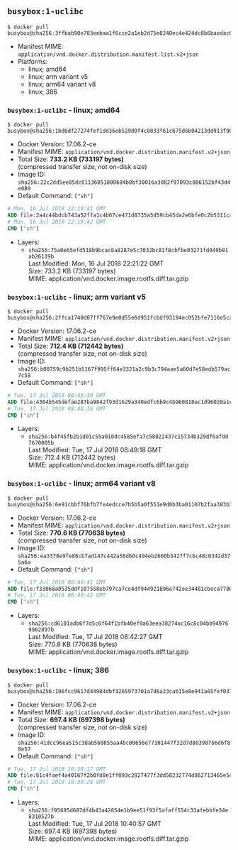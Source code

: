 ## `busybox:1-uclibc`

```console
$ docker pull busybox@sha256:3ffbab90e783eebaa1f6cce2a1eb2d75e0240ec4e424dc8b6baedac6845fdf29
```

-	Manifest MIME: `application/vnd.docker.distribution.manifest.list.v2+json`
-	Platforms:
	-	linux; amd64
	-	linux; arm variant v5
	-	linux; arm64 variant v8
	-	linux; 386

### `busybox:1-uclibc` - linux; amd64

```console
$ docker pull busybox@sha256:1bd6df27274fef1dd36eb529d0f4c8033f61c675d6b04213dd913f902f7cafb5
```

-	Docker Version: 17.06.2-ce
-	Manifest MIME: `application/vnd.docker.distribution.manifest.v2+json`
-	Total Size: **733.2 KB (733197 bytes)**  
	(compressed transfer size, not on-disk size)
-	Image ID: `sha256:22c2dd5ee85dc01136051800684b0bf30016a3082f97093c806152bf43d4e089`
-	Default Command: `["sh"]`

```dockerfile
# Mon, 16 Jul 2018 22:19:41 GMT
ADD file:2a4c44bdcb743a52ffa1c4b07ce471d8735a5d59cb45da2e6bfe0c2b5311ca90 in / 
# Mon, 16 Jul 2018 22:19:42 GMT
CMD ["sh"]
```

-	Layers:
	-	`sha256:75a0e65efd518b9bcac8a8287e5c7032bc81f8cbfbe03271fd049b81ab26119b`  
		Last Modified: Mon, 16 Jul 2018 22:21:22 GMT  
		Size: 733.2 KB (733197 bytes)  
		MIME: application/vnd.docker.image.rootfs.diff.tar.gzip

### `busybox:1-uclibc` - linux; arm variant v5

```console
$ docker pull busybox@sha256:2ffca1740d07ff767e9e0d55e6d951fcbdf93194ec052bfe7116e5caf67d80cf
```

-	Docker Version: 17.06.2-ce
-	Manifest MIME: `application/vnd.docker.distribution.manifest.v2+json`
-	Total Size: **712.4 KB (712442 bytes)**  
	(compressed transfer size, not on-disk size)
-	Image ID: `sha256:b00759c9b251b5167f995ff64e3321a2c9b3c794aae5a60d7e58edb579ac7c58`
-	Default Command: `["sh"]`

```dockerfile
# Tue, 17 Jul 2018 08:48:30 GMT
ADD file:4304b545defae287ba9842f93d1629a340edfc6b9c4b960818ec1d96028a1c7d in / 
# Tue, 17 Jul 2018 08:48:36 GMT
CMD ["sh"]
```

-	Layers:
	-	`sha256:b4f45fb2b1d01c55a010dc4585efa7c58022437c15734b329df6afdd7670005b`  
		Last Modified: Tue, 17 Jul 2018 08:49:18 GMT  
		Size: 712.4 KB (712442 bytes)  
		MIME: application/vnd.docker.image.rootfs.diff.tar.gzip

### `busybox:1-uclibc` - linux; arm64 variant v8

```console
$ docker pull busybox@sha256:6e91cbbf76bfb7fe4edcce7b5b5a0f551e9d0b3ba01107b2faa383b33560412d
```

-	Docker Version: 17.06.2-ce
-	Manifest MIME: `application/vnd.docker.distribution.manifest.v2+json`
-	Total Size: **770.6 KB (770638 bytes)**  
	(compressed transfer size, not on-disk size)
-	Image ID: `sha256:ea3378e9fe86cb7ad147c442a58d60c494eb2660b5427f7c6c48c0342d375a6a`
-	Default Command: `["sh"]`

```dockerfile
# Tue, 17 Jul 2018 08:40:41 GMT
ADD file:f33068a0535ddf107558eb797ca7ce4df944921896e742ee34481cbeca778635 in / 
# Tue, 17 Jul 2018 08:40:42 GMT
CMD ["sh"]
```

-	Layers:
	-	`sha256:cd6101adb6f7d5c6f64f1bfb40ef0a63eea38274ac16c8c04bb949769962897b`  
		Last Modified: Tue, 17 Jul 2018 08:42:27 GMT  
		Size: 770.6 KB (770638 bytes)  
		MIME: application/vnd.docker.image.rootfs.diff.tar.gzip

### `busybox:1-uclibc` - linux; 386

```console
$ docker pull busybox@sha256:196fcc9617d44984dbf3265973701a7d6a23cab15e8e941a65fef037ea34c322
```

-	Docker Version: 17.06.2-ce
-	Manifest MIME: `application/vnd.docker.distribution.manifest.v2+json`
-	Total Size: **697.4 KB (697398 bytes)**  
	(compressed transfer size, not on-disk size)
-	Image ID: `sha256:41dcc96ea515c38ab560855aa4bc00656e77101447f32d7d803987b6d6f88e57`
-	Default Command: `["sh"]`

```dockerfile
# Tue, 17 Jul 2018 10:39:17 GMT
ADD file:61c4faef4a40167f2b0fd8e1ff093c2827477f3dd58232774d862713465e5c01 in / 
# Tue, 17 Jul 2018 10:39:28 GMT
CMD ["sh"]
```

-	Layers:
	-	`sha256:f95695d687df4b43a42854e1b9ee51f93f5afaff554c33afebbfe34e8310527b`  
		Last Modified: Tue, 17 Jul 2018 10:40:57 GMT  
		Size: 697.4 KB (697398 bytes)  
		MIME: application/vnd.docker.image.rootfs.diff.tar.gzip
